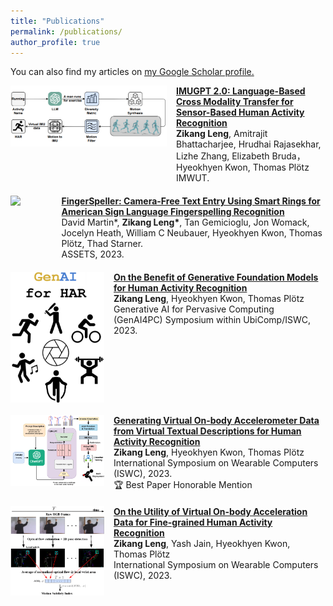 ```yaml
---
title: "Publications"
permalink: /publications/
author_profile: true
---
```



You can also find my articles on <u><a href="https://scholar.google.com/citations?user=P6qXmC8AAAAJ&hl=en">my Google Scholar profile</a>.</u>


<div style="display: flex; align-items: start; margin-bottom: 20px;">
  <img src="../images/imugpt2.png" style="margin-right: 15px; width: 250px;">
  <div>
      <b><a href="https://dl.acm.org/doi/10.1145/3678545">IMUGPT 2.0: Language-Based Cross Modality Transfer for Sensor-Based Human Activity Recognition</a></b>
      <br> <b>Zikang Leng</b>, Amitrajit Bhattacharjee, Hrudhai Rajasekhar, Lizhe Zhang, Elizabeth Bruda， Hyeokhyen Kwon, Thomas Plötz
      <br> IMWUT.
  </div>
</div>

<div style="display: flex; align-items: start; margin-bottom: 20px;">
  <img src="../images/fingerspeller.png" style="margin-right: 15px; width: 150px;">
  <div>
      <b><a href="https://dl.acm.org/doi/10.1145/3597638.3614491">FingerSpeller: Camera-Free Text Entry Using Smart Rings for American Sign Language Fingerspelling Recognition</a></b>
      <br> David Martin*, <b>Zikang Leng*</b>, Tan Gemicioglu, Jon Womack, Jocelyn Heath, William C Neubauer, Hyeokhyen Kwon, Thomas Plötz, Thad Starner.
      <br> ASSETS, 2023.
  </div>
</div>

<div style="display: flex; align-items: start; margin-bottom: 20px;">
  <img src="../images/genai.png" style="margin-right: 15px; width: 150px;">
  <div>
      <b><a href="https://arxiv.org/abs/2310.12085">On the Benefit of Generative Foundation Models for Human Activity Recognition</a></b>
      <br> <b>Zikang Leng</b>, Hyeokhyen Kwon, Thomas Plötz
      <br> Generative AI for Pervasive Computing (GenAI4PC) Symposium within UbiComp/ISWC, 2023.
  </div>
</div>

<div style="display: flex; align-items: start; margin-bottom: 20px;">
  <img src="../images/imugpt.png" style="margin-right: 15px; width: 150px;">
  <div>
      <b><a href="https://dl.acm.org/doi/10.1145/3594738.3611361">Generating Virtual On-body Accelerometer Data from Virtual Textual Descriptions for Human Activity Recognition</a></b>
      <br> <b>Zikang Leng</b>, Hyeokhyen Kwon, Thomas Plötz
      <br> International Symposium on Wearable Computers (ISWC), 2023.
      <br> 🏆 Best Paper Honorable Mention 
  </div>
</div>

<div style="display: flex; align-items: start; margin-bottom: 20px;">
  <img src="../images/msi.png" style="margin-right: 15px; width: 150px;">
  <div>
      <b><a href="https://dl.acm.org/doi/10.1145/3594738.3611364">On the Utility of Virtual On-body Acceleration Data for Fine-grained Human Activity Recognition</a></b>
      <br> <b>Zikang Leng</b>, Yash Jain, Hyeokhyen Kwon, Thomas Plötz
      <br> International Symposium on Wearable Computers (ISWC), 2023.
  </div>
</div>
